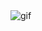 <img src= "https://tenor.com/view/hacker-hacker-man-hacking-hackers-hack-gif-23864910" alt = "gif">
